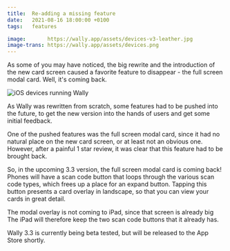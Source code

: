```yaml
---
title:  Re-adding a missing feature
date:   2021-08-16 18:00:00 +0100
tags:   features

image:       https://wally.app/assets/devices-v3-leather.jpg
image-trans: https://wally.app/assets/devices.png
---
```


As some of you may have noticed, the big rewrite and the introduction of the new card screen caused a favorite feature to disappear - the full screen modal card. Well, it's coming back.

![iOS devices running Wally]({{page.image-trans}})

As Wally was rewritten from scratch, some features had to be pushed into the future, to get the new version into the hands of users and get some initial feedback.

One of the pushed features was the full screen modal card, since it had no natural place on the new card screen, or at least not an obvious one. However, after a painful 1 star review, it was clear that this feature had to be brought back.

So, in the upcoming 3.3 version, the full screen modal card is coming back! Phones will have a scan code button that loops through the various scan code types, which frees up a place for an expand button. Tapping this button presents a card overlay in landscape, so that you can view your cards in great detail.

The modal overlay is not coming to iPad, since that screen is already big The iPad will therefore keep the two scan code buttons that it already has.

Wally 3.3 is currently being beta tested, but will be released to the App Store shortly.